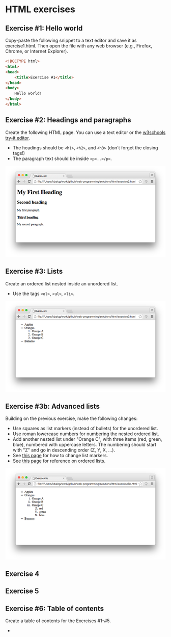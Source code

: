 # HTML exercises

## Exercise #1: Hello world

Copy-paste the following snippet to a text editor and save it as exercise1.html.
Then open the file with any web browser (e.g., Firefox, Chrome, or Internet Explorer).

```html
<!DOCTYPE html>
<html>
<head>
    <title>Exercise #1</title>
</head>
<body>
	Hello world!
</body>
</html>
```


## Exercise #2: Headings and paragraphs

Create the following HTML page. You can use a text editor or the [w3schools try-it editor](http://www.w3schools.com/html/tryit.asp?filename=tryhtml_intro).

  - The headings should be `<h1>`, `<h2>`, and `<h3>` (don't forget the closing tags!)
  - The paragraph text should be inside `<p>..</p>`.

![Exercise2](images/exercise2.png)


## Exercise #3: Lists

Create an ordered list nested inside an unordered list.

  - Use the tags `<ol>`, `<ul>`, `<li>`.

![Exercise3](images/exercise3.png)
  

## Exercise #3b: Advanced lists

Building on the previous exercise, make the following changes:

  - Use squares as list markers (instead of bullets) for the unordered list.
  - Use roman lowercase numbers for numbering the nested ordered list. 
  - Add another nested list under "Orange C", with three items (red, green, blue), numbered with uppercase letters. The numbering should start with "Z" and go in descending order (Z, Y, X, ...).
  - See [this page](http://www.w3schools.com/html/html_lists.asp) for how to change list markers.
  - See [this page](http://www.w3schools.com/tags/tag_ol.asp) for reference on ordered lists.

![Exercise3b](images/exercise3b.png)


## Exercise 4

## Exercise 5

## Exercise #6: Table of contents

Create a table of contents for the Exercises #1-#5.

  - 


